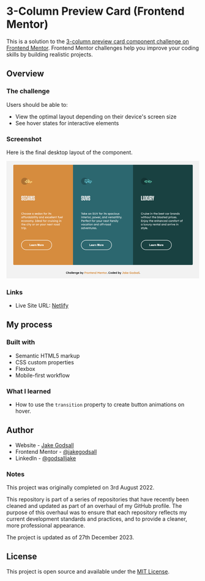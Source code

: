 # 3-Column Preview Card (Frontend Mentor)

This is a solution to the [3-column preview card component challenge on Frontend Mentor](https://www.frontendmentor.io/challenges/3column-preview-card-component-pH92eAR2-). Frontend Mentor challenges help you improve your coding skills by building realistic projects.

## Overview

### The challenge

Users should be able to:

-   View the optimal layout depending on their device's screen size
-   See hover states for interactive elements

### Screenshot

Here is the final desktop layout of the component.

<img src="./complete/first_desktop.png" alt="Desktop Layout">

### Links

-   Live Site URL: [Netlify](https://jakegodsall-3-column-preview-card.netlify.app/)

## My process

### Built with

-   Semantic HTML5 markup
-   CSS custom properties
-   Flexbox
-   Mobile-first workflow

### What I learned

-   How to use the `transition` property to create button animations on hover.

## Author

-   Website - [Jake Godsall](https://jakegodsall.com)
-   Frontend Mentor - [@jakegodsall](https://www.frontendmentor.io/profile/jakegodsall)
-   LinkedIn - [@godsalljake](https://www.linkedin.com/in/godsalljake/)

### Notes

This project was originally completed on 3rd August 2022.

This repository is part of a series of repositories that have recently been cleaned and updated as part of an overhaul of my GitHub profile. The purpose of this overhaul was to ensure that each repository reflects my current development standards and practices, and to provide a cleaner, more professional appearance.

The project is updated as of 27th December 2023.

## License

This project is open source and available under the [MIT License](https://github.com/jakegodsall/fm-3-column-preview-card/blob/main/LICENSE).
